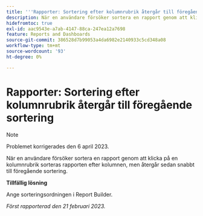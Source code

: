 ```yaml
---
title: '''Rapporter: Sortering efter kolumnrubrik återgår till föregående sortering'
description: När en användare försöker sortera en rapport genom att klicka på en kolumnrubrik sorteras rapporten efter kolumnen, men återgår sedan snabbt till föregående sortering.
hidefromtoc: true
exl-id: aac9543e-a7ab-4147-88ca-247ea12a7698
feature: Reports and Dashboards
source-git-commit: 386528d7b99053a4da6982e2140933c5cd348a08
workflow-type: tm+mt
source-wordcount: '93'
ht-degree: 0%

---
```


# Rapporter: Sortering efter kolumnrubrik återgår till föregående sortering

>[!NOTE]
>
>Problemet korrigerades den 6 april 2023.

När en användare försöker sortera en rapport genom att klicka på en kolumnrubrik sorteras rapporten efter kolumnen, men återgår sedan snabbt till föregående sortering.

**Tillfällig lösning**

Ange sorteringsordningen i Report Builder.

_Först rapporterad den 21 februari 2023._
